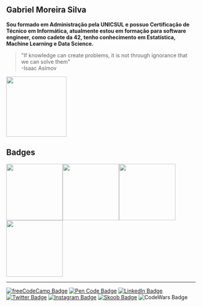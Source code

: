 ## Gabriel Moreira Silva

**Sou formado em Administração pela UNICSUL e possuo Certificação de Técnico em Informática, atualmente estou em formação para software engineer, como cadete da 42, tenho conhecimento em Estatística, Machine Learning e Data Science.**

> "If knowledge can create problems, it is not through ignorance that we can solve them"<br>
>  -Isaac Asimov

<img height="160em" src="https://github-readme-stats.vercel.app/api/top-langs/?username=GabMoreiraSilva&layout=compact&hide=jupyter%20notebook&theme=merko"/>

## Badges<br>
<img height="150px" src="https://images.credly.com/images/d7321425-c989-4bf9-846a-cd2a647d213b/Data_Sci_Foundations_Level_2_-_CC_-_2019.png"/><img height="150px" src="https://images.credly.com/images/dfd6eb51-4caa-4ffe-b107-85ece064370c/Data_Science_Methodologies.png"/><img height="150px" src="https://images.credly.com/images/de9471ce-018c-4bf4-af49-5c9c1d488613/Data_Science_Tools.png"/><img height="150px" src="https://game.42sp.org.br/static/assets/achievements/libftm.png"/>


***
[![freeCodeCamp Badge](https://img.shields.io/badge/FreeCodeCamp-A10220?style=style=flat-squarelabelColor=A10220&logo=Freecodecamp&logoColor=white&link=https://www.freecodecamp.org/gabmoreirasilva)](https://www.freecodecamp.org/gabmoreirasilva) [![Pen Code Badge](https://img.shields.io/badge/Codepen-A10220?style=style=flat-squarelabelColor=A10220&logo=Codepen&logoColor=white&link=https:https://codepen.io/Barboca)](https://codepen.io/Barboca) [![LinkedIn Badge](https://img.shields.io/badge/LinkedIn-A10220?style=flat-square&labelColor=A10220&logo=linkedin&logoColor=white&link=https://www.linkedin.com/in/gabriel-moreira-silva-1aab98163/)](https://www.linkedin.com/in/gabriel-moreira-silva-1aab98163/) [![Twitter Badge](https://img.shields.io/badge/-gmoreirasilva1-A10220?style=flat-square&labelColor=A10220&logo=twitter&logoColor=white&link=https://twitter.com/gmoreirasilva1)](https://twitter.com/gmoreirasilva1) [![Instagram Badge](https://img.shields.io/badge/-@g.moreirasilva-A10220?style=flat-square&labelColor=A10220&logo=instagram&logoColor=white&link=https://instagram.com/g.moreirasilva)](https://instagram.com/g.moreirasilva) [![Skoob Badge](https://img.shields.io/badge/Skoob-A10220?style=flat-square&labelColor=A10220&&logo=bookstack&logoColor=white)](https://www.skoob.com.br/perfil/GabMoreiraSilva) ![CodeWars Badge](https://www.codewars.com/users/GabMoreiraSilva/badges/micro)
